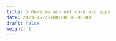 ```yaml
---
title: 5 develop asp net core mvc apps
date: 2023-05-25T00:00:00-06:00
draft: false
weight: 1
---
```


